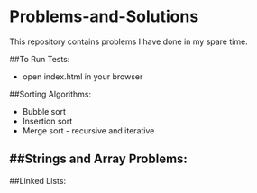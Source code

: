 # Problems-and-Solutions
This repository contains problems I have done in my spare time.

##To Run Tests:
- open index.html in your browser

##Sorting Algorithms:
- Bubble sort
- Insertion sort
- Merge sort - recursive and iterative

##Strings and Array Problems:
-

##Linked Lists:

